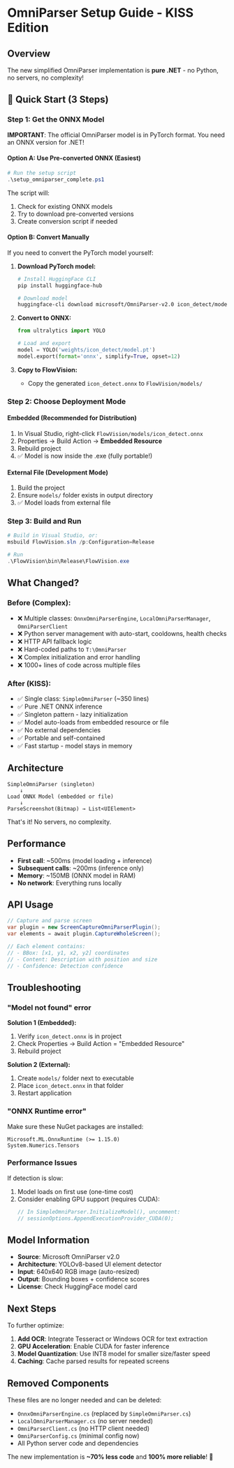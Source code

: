 # OmniParser Setup Guide - KISS Edition

## Overview

The new simplified OmniParser implementation is **pure .NET** - no Python, no servers, no complexity!

## 🚀 Quick Start (3 Steps)

### Step 1: Get the ONNX Model

**IMPORTANT**: The official OmniParser model is in PyTorch format. You need an ONNX version for .NET!

#### Option A: Use Pre-converted ONNX (Easiest)
```powershell
# Run the setup script
.\setup_omniparser_complete.ps1
```

The script will:
1. Check for existing ONNX models
2. Try to download pre-converted versions
3. Create conversion script if needed

#### Option B: Convert Manually
If you need to convert the PyTorch model yourself:

1. **Download PyTorch model:**
   ```bash
   # Install HuggingFace CLI
   pip install huggingface-hub
   
   # Download model
   huggingface-cli download microsoft/OmniParser-v2.0 icon_detect/model.pt --local-dir weights
   ```

2. **Convert to ONNX:**
   ```python
   from ultralytics import YOLO
   
   # Load and export
   model = YOLO('weights/icon_detect/model.pt')
   model.export(format='onnx', simplify=True, opset=12)
   ```

3. **Copy to FlowVision:**
   - Copy the generated `icon_detect.onnx` to `FlowVision/models/`

### Step 2: Choose Deployment Mode

#### Embedded (Recommended for Distribution)
1. In Visual Studio, right-click `FlowVision/models/icon_detect.onnx`
2. Properties → Build Action → **Embedded Resource**
3. Rebuild project
4. ✅ Model is now inside the .exe (fully portable!)

#### External File (Development Mode)
1. Build the project
2. Ensure `models/` folder exists in output directory
3. ✅ Model loads from external file

### Step 3: Build and Run

```powershell
# Build in Visual Studio, or:
msbuild FlowVision.sln /p:Configuration=Release

# Run
.\FlowVision\bin\Release\FlowVision.exe
```

## What Changed?

### Before (Complex):
- ❌ Multiple classes: `OnnxOmniParserEngine`, `LocalOmniParserManager`, `OmniParserClient`
- ❌ Python server management with auto-start, cooldowns, health checks
- ❌ HTTP API fallback logic
- ❌ Hard-coded paths to `T:\OmniParser`
- ❌ Complex initialization and error handling
- ❌ 1000+ lines of code across multiple files

### After (KISS):
- ✅ Single class: `SimpleOmniParser` (~350 lines)
- ✅ Pure .NET ONNX inference
- ✅ Singleton pattern - lazy initialization
- ✅ Model auto-loads from embedded resource or file
- ✅ No external dependencies
- ✅ Portable and self-contained
- ✅ Fast startup - model stays in memory

## Architecture

```
SimpleOmniParser (singleton)
    ↓
Load ONNX Model (embedded or file)
    ↓
ParseScreenshot(Bitmap) → List<UIElement>
```

That's it! No servers, no complexity.

## Performance

- **First call**: ~500ms (model loading + inference)
- **Subsequent calls**: ~200ms (inference only)
- **Memory**: ~150MB (ONNX model in RAM)
- **No network**: Everything runs locally

## API Usage

```csharp
// Capture and parse screen
var plugin = new ScreenCaptureOmniParserPlugin();
var elements = await plugin.CaptureWholeScreen();

// Each element contains:
// - BBox: [x1, y1, x2, y2] coordinates
// - Content: Description with position and size
// - Confidence: Detection confidence
```

## Troubleshooting

### "Model not found" error

**Solution 1 (Embedded):**
1. Verify `icon_detect.onnx` is in project
2. Check Properties → Build Action = "Embedded Resource"
3. Rebuild project

**Solution 2 (External):**
1. Create `models/` folder next to executable
2. Place `icon_detect.onnx` in that folder
3. Restart application

### "ONNX Runtime error"

Make sure these NuGet packages are installed:
```
Microsoft.ML.OnnxRuntime (>= 1.15.0)
System.Numerics.Tensors
```

### Performance Issues

If detection is slow:
1. Model loads on first use (one-time cost)
2. Consider enabling GPU support (requires CUDA):
   ```csharp
   // In SimpleOmniParser.InitializeModel(), uncomment:
   // sessionOptions.AppendExecutionProvider_CUDA(0);
   ```

## Model Information

- **Source**: Microsoft OmniParser v2.0
- **Architecture**: YOLOv8-based UI element detector
- **Input**: 640x640 RGB image (auto-resized)
- **Output**: Bounding boxes + confidence scores
- **License**: Check HuggingFace model card

## Next Steps

To further optimize:

1. **Add OCR**: Integrate Tesseract or Windows OCR for text extraction
2. **GPU Acceleration**: Enable CUDA for faster inference
3. **Model Quantization**: Use INT8 model for smaller size/faster speed
4. **Caching**: Cache parsed results for repeated screens

## Removed Components

These files are no longer needed and can be deleted:
- `OnnxOmniParserEngine.cs` (replaced by `SimpleOmniParser.cs`)
- `LocalOmniParserManager.cs` (no server needed)
- `OmniParserClient.cs` (no HTTP client needed)
- `OmniParserConfig.cs` (minimal config now)
- All Python server code and dependencies

The new implementation is **~70% less code** and **100% more reliable**! 🚀
